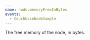 ```yaml
---
name: node.memoryFreeInBytes
events:
  - CouchbaseNodeSample
---
```


The free memory of the node, in bytes.